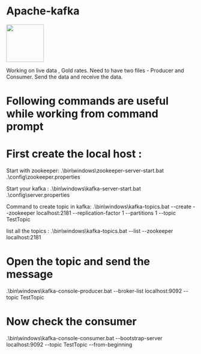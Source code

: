 # Apache-kafka
<img src="https://miro.medium.com/max/1200/0*9DPCGOCmDvmSEa3H.png" width="100" height="100" />

Working on live data , Gold rates.
Need to have two files - Producer and Consumer. 
Send the data and receive the data.

# Following commands are useful while working from command prompt

# First create the local host :

Start with zookeeper:
.\bin\windows\zookeeper-server-start.bat .\config\zookeeper.properties

Start your kafka :
.\bin\windows\kafka-server-start.bat .\config\server.properties

Command to create topic in kafka:
.\bin\windows\kafka-topics.bat --create --zookeeper localhost:2181 --replication-factor 1 --partitions 1 --topic TestTopic

list all the topics :
.\bin\windows\kafka-topics.bat --list --zookeeper localhost:2181


# Open the topic and send the message 
.\bin\windows\kafka-console-producer.bat --broker-list localhost:9092 --topic TestTopic 


# Now check the consumer 
.\bin\windows\kafka-console-consumer.bat --bootstrap-server localhost:9092 --topic TestTopic --from-beginning








